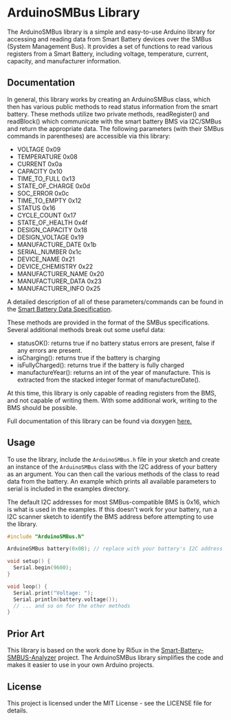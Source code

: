 # ArduinoSMBus Library

The ArduinoSMBus library is a simple and easy-to-use Arduino library for accessing and reading data from Smart Battery devices over the SMBus (System Management Bus). It provides a set of functions to read various registers from a Smart Battery, including voltage, temperature, current, capacity, and manufacturer information.

## Documentation
In general, this library works by creating an ArduinoSMBus class, which then has various public methods to read status information from the smart battery. These methods utilize two private methods, readRegister() and readBlock() which communicate with the smart battery BMS via I2C/SMBus and return the appropriate data. The following parameters (with their SMBus commands in parentheses) are accessible via this library:

- VOLTAGE 0x09
- TEMPERATURE 0x08
- CURRENT 0x0a
- CAPACITY 0x10
- TIME_TO_FULL 0x13
- STATE_OF_CHARGE 0x0d
- SOC_ERROR 0x0c
- TIME_TO_EMPTY 0x12
- STATUS 0x16
- CYCLE_COUNT 0x17
- STATE_OF_HEALTH 0x4f
- DESIGN_CAPACITY 0x18
- DESIGN_VOLTAGE 0x19
- MANUFACTURE_DATE 0x1b
- SERIAL_NUMBER 0x1c
- DEVICE_NAME 0x21
- DEVICE_CHEMISTRY 0x22
- MANUFACTURER_NAME 0x20
- MANUFACTURER_DATA 0x23
- MANUFACTURER_INFO 0x25

A detailed description of all of these parameters/commands can be found in the [Smart Battery Data Specification](https://duluthmachineworks.github.io/ArduinoSMBus/docs/datasheets/sbdat110.pdf).

These methods are provided in the format of the SMBus specifications. Several additional methods break out some useful data:
- statusOK(): returns true if no battery status errors are present, false if any errors are present.
- isCharging(): returns true if the battery is charging
- isFullyCharged(): returns true if the battery is fully charged
- manufactureYear(): returns an int of the year of manufacture. This is extracted from the stacked integer format of manufactureDate().

At this time, this library is only capable of reading registers from the BMS, and not capable of writing them. With some additional work, writing to the BMS should be possible.

Full documentation of this library can be found via doxygen [here.](https://duluthmachineworks.github.io/ArduinoSMBus/docs/)

## Usage

To use the library, include the `ArduinoSMBus.h` file in your sketch and create an instance of the `ArduinoSMBus` class with the I2C address of your battery as an argument. You can then call the various methods of the class to read data from the battery. An example which prints all available parameters to serial is included in the examples directory.

The default I2C addresses for most SMBus-compatible BMS is 0x16, which is what is used in the examples. If this doesn't work for your battery, run a I2C scanner sketch to identify the BMS address before attempting to use the library.

```cpp
#include "ArduinoSMBus.h"

ArduinoSMBus battery(0x0B); // replace with your battery's I2C address

void setup() {
  Serial.begin(9600);
}

void loop() {
  Serial.print("Voltage: ");
  Serial.println(battery.voltage());
  // ... and so on for the other methods
}
```

## Prior Art
This library is based on the work done by Ri5ux in the [Smart-Battery-SMBUS-Analyzer](https://github.com/Ri5ux/Smart-Battery-SMBUS-Analyzer) project. The ArduinoSMBus library simplifies the code and makes it easier to use in your own Arduino projects.

## License
This project is licensed under the MIT License - see the LICENSE file for details.
